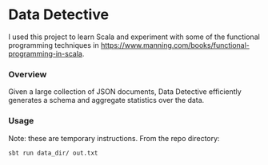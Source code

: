 # Data Detective

I used this project to learn Scala and experiment with some of the functional programming techniques in https://www.manning.com/books/functional-programming-in-scala.

### Overview
Given a large collection of JSON documents, Data Detective efficiently generates a schema and aggregate statistics over the data.

### Usage
Note: these are temporary instructions. From the repo directory:

`sbt run data_dir/ out.txt`
